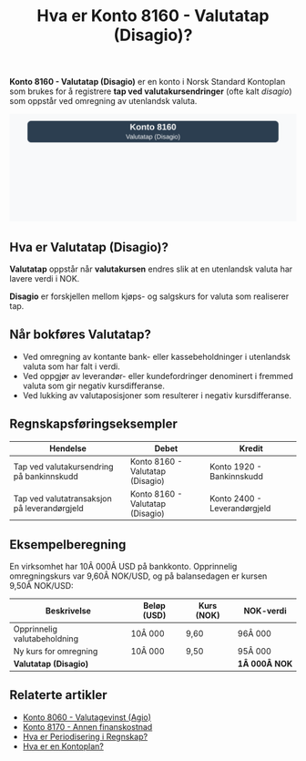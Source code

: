 ﻿---
title: "Hva er Konto 8160 - Valutatap (Disagio)?"
seoTitle: "8160-valutatap-disagio"
description: '**Konto 8160 - Valutatap (Disagio)** er en konto i Norsk Standard Kontoplan som brukes for å registrere **tap ved valutakursendringer** (ofte kalt *disagio*) s...'
---

**Konto 8160 - Valutatap (Disagio)** er en konto i Norsk Standard Kontoplan som brukes for å registrere **tap ved valutakursendringer** (ofte kalt *disagio*) som oppstår ved omregning av utenlandsk valuta.

![Illustrasjon av konto 8160 valutatap (disagio)](8160-valutatap-disagio-image.svg)

## Hva er Valutatap (Disagio)?

**Valutatap** oppstår når **valutakursen** endres slik at en utenlandsk valuta har lavere verdi i NOK.

**Disagio** er forskjellen mellom kjøps- og salgskurs for valuta som realiserer tap.

## Når bokføres Valutatap?

* Ved omregning av kontante bank- eller kassebeholdninger i utenlandsk valuta som har falt i verdi.
* Ved oppgjør av leverandør- eller kundefordringer denominert i fremmed valuta som gir negativ kursdifferanse.
* Ved lukking av valutaposisjoner som resulterer i negativ kursdifferanse.

## Regnskapsføringseksempler

| Hendelse                                         | Debet                            | Kredit                         |
|--------------------------------------------------|----------------------------------|--------------------------------|
| Tap ved valutakursendring på bankinnskudd        | Konto 8160 - Valutatap (Disagio) | Konto 1920 - Bankinnskudd      |
| Tap ved valutatransaksjon på leverandørgjeld     | Konto 8160 - Valutatap (Disagio) | Konto 2400 - Leverandørgjeld   |

## Eksempelberegning

En virksomhet har 10Â 000Â USD på bankkonto. Opprinnelig omregningskurs var 9,60Â NOK/USD, og på balansedagen er kursen 9,50Â NOK/USD:

| Beskrivelse                              | Beløp (USD) | Kurs (NOK) | NOK-verdi     |
|------------------------------------------|-------------|------------|---------------|
| Opprinnelig valutabeholdning             | 10Â 000      | 9,60       | 96Â 000        |
| Ny kurs for omregning                    | 10Â 000      | 9,50       | 95Â 000        |
| **Valutatap (Disagio)**                  |             |            | **1Â 000Â NOK** |

## Relaterte artikler

* [Konto 8060 - Valutagevinst (Agio)](/blogs/kontoplan/8060-valutagevinst-agio "Konto 8060 - Valutagevinst (Agio): Guide til valutagevinst i norsk regnskap")
* [Konto 8170 - Annen finanskostnad](/blogs/kontoplan/8170-annen-finanskostnad "Konto 8170 - Annen finanskostnad: Guide til andre finanskostnader")
* [Hva er Periodisering i Regnskap?](/blogs/regnskap/hva-er-periodisering "Hva er Periodisering i Regnskap? Guide til periodisering av kostnader og inntekter")
* [Hva er en Kontoplan?](/blogs/regnskap/hva-er-kontoplan "Hva er en Kontoplan? Komplett Guide til Kontoplaner i Norsk Regnskap")






